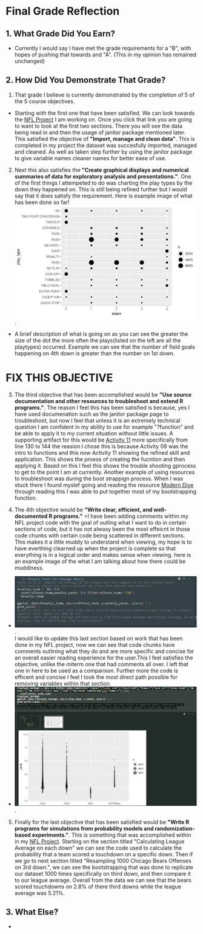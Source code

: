 # Final Grade Reflection
## 1. What Grade Did You Earn?
- Currently I would say I have met the grade requirements for a "B", with hopes of pushing that towards and "A". (This in my opinion has remained unchanged)
## 2. How Did You Demonstrate That Grade?
1. That grade I believe is currently demonstrated by the completion of 5 of the 5 course objectives.
  - Starting with the first one that have been satisfied. We can look towards the [NFL Project](https://github.com/JADunivan5/STA418_Project/blob/main/NFL_Project.md#reading-in-data) I am working on. Once you click that link you are going to want to look at the first two sections. There you will see the data being read in and then the usage of janitor package mentioned later. This satisfied the objective of **"Import, manage and clean data"**. This is completed in my project the dataset was succesfully imported, managed and cleaned. As well as taken step further by using the janitor package to give variable names cleaner names for better ease of use. 
 
2. Next this also satisfies the **"Create graphical displays and numerical summaries of data for exploratory analysis and presentations."**. One of the first things I attempeted to do was charting the play types by the down they happened on. This is still being refined further but I would say that it does satisfy the requirement. Here is example image of what has been done so far! ![alt text](MidtermImage.png "Title"). 
  - A brief description of what is going on as you can see the greater the size of the dot the more often the plays(listed on the left are all the playtypes) occurred. Example we can see that the number of field goals happening on 4th down is greater than the number on 1st down.


# **FIX THIS OBJECTIVE**
3. The third objective that has been accomplished would be  **"Use source documentation and other resources to troubleshoot and extend R programs."**. The reason I feel this has been satisfied is because, yes I have used documenation such as the janitor package page to troubleshoot, but now I feel that unless it is an extremely technical question I am confident in my ability to use for example "?function" and be able to apply it to my current situation without little issues. A supporting artifact for this would be [Activity 11](https://github.com/JADunivan5/activity11-simulation/blob/main/activity11-simulation.md#creating-function) more specifically from line 130 to 144 the reasion I chose this is because Activity 09 was the intro to functions and this now Activity 11 showing the refined skill and application. This shows the proess of creating the fucntion and then applying it. Based on this I feel this shows the trouble shooting gprocess to get to the point I am at currently. Another example of using resources to troubleshoot was during the boot strappign process. When I was stuck there I found myslef going and reading the resource [Modern Dive](https://moderndive.com/7-sampling.html) through reading this I was able to put together most of my bootstrapping function.

4. The 4th objective would be **"Write clear, efficient, and well-documented R programs."** =I have been adding comments within my NFL project code with the goal of outling what I want to do in certain sections of code, but it has not alwasy been the most effeicnt in those code chunks with certain code being scattered in different sections. This makes it a little muddy to understand when viewing, my hope is to have everthing clearned up when the project is complete so that everything is in a logical order and makes sense when viewing. here is an example image of the what I am talking about how there could be muddiness.
  - ![alt text](Chaos.png "title").  
I would like to update this last section based on work that has been done in my NFL project, now we can see that code chunks have comments outlining what they do and are more specific and concise for an overall easier reading experience for the user.This I feel satisfies the objective, unlike the miterm one that had comments all over. I left that one in here to be used as a comparison. Further more the code is efficent and concise I feel I took the most direct path possible for removing variables within that section.
  - ![alt text](Clean.png "title").  


5. Finally for the last objective that has been satisfied would be **"Write R programs for simulations from probability models and randomization-based experiments."**. This is something that was accomplished within in my [NFL Project](https://github.com/JADunivan5/STA418_Project/blob/main/NFL_Project.md#calculating-league-average-on-each-down). Starting on the section titled "Calculating League Average on each down" we can see the code used to calculate the probability that a team scored a touchdown on a specific down. Then if we go to next section titled "Resampling 1000 Chicago Bears Offenses on 3rd down.", we can see the bootstrapping that was done to replicate our dataset 1000 times specifically on third down, and then compare it to our league average. Overall from the data we can see that the bears scored touchdowns on 2.8% of there third downs while the league average was 5.21%.  

## 3. What Else?
- 
